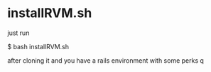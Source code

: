 installRVM.sh
=============

just run 

$ bash installRVM.sh 

after cloning it and you have a rails environment with some perks
q
